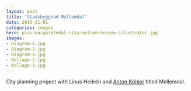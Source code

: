 ```yaml
---
layout: post
title: "Stadsbyggnad Mellemdal"
date: 2016-11-01
categories: images
hero: plan-margaretedal-rita-mellem-husene-illustrator.jpg
images:
- Diagram-1.jpg
- Diagram-2.jpg
- Diagram-3.jpg
- Kollage-2.jpg
- Kollage-3.jpg
---
```

City planning project with Linus Hedrén and [Anton Köhler](http://www.kohlerarkitektur.se/) titled Mellemdal.
